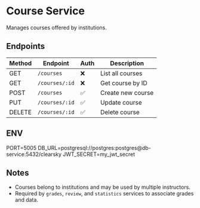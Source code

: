 # Course Service

Manages courses offered by institutions.

## Endpoints

| Method | Endpoint        | Auth | Description          |
|--------|-----------------|------|----------------------|
| GET    | `/courses`      | ❌   | List all courses     |
| GET    | `/courses/:id`  | ❌   | Get course by ID     |
| POST   | `/courses`      | ✅   | Create new course    |
| PUT    | `/courses/:id`  | ✅   | Update course        |
| DELETE | `/courses/:id`  | ✅   | Delete course        |

## ENV
PORT=5005
DB_URL=postgresql://postgres:postgres@db-service:5432/clearsky
JWT_SECRET=my_jwt_secret

## Notes

- Courses belong to institutions and may be used by multiple instructors.
- Required by `grades`, `review`, and `statistics` services to associate grades and data.


